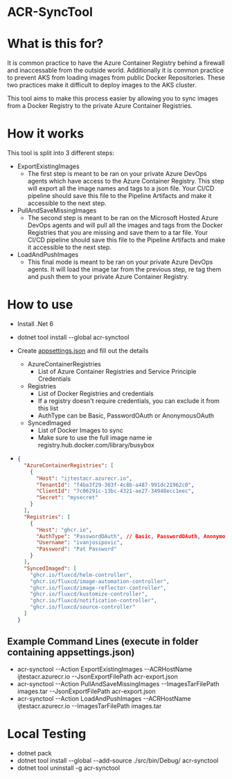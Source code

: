 # ACR-SyncTool

# What is this for?
It is common practice to have the Azure Container Registry behind a firewall and inaccessable from the outside world. Additionally it is common practice to prevent AKS from loading images from public Docker Repositories. These two practices make it difficult to deploy images to the AKS cluster.

This tool aims to make this process easier by allowing you to sync images from a Docker Registry to the private Azure Container Registries.

# How it works
This tool is split into 3 different steps:
- ExportExistingImages
  - The first step is meant to be ran on your private Azure DevOps agents which have access to the Azure Container Registry. This step will export all the image names and tags to a json file. Your CI/CD pipeline should save this file to the Pipeline Artifacts and make it accessible to the next step.
- PullAndSaveMissingImages
  - The second step is meant to be ran on the Microsoft Hosted Azure DevOps agents and will pull all the images and tags from the Docker Registries that you are missing and save them to a tar file. Your CI/CD pipeline should save this file to the Pipeline Artifacts and make it accessible to the next step.
- LoadAndPushImages
  - This final mode is meant to be ran on your private Azure DevOps agents. It will load the image tar from the previous step, re tag them and push them to your private Azure Container Registry.

# How to use

- Install .Net 6
- dotnet tool install --global acr-synctool
- Create [appsettings.json](appsettings.json) and fill out the details
  - AzureContainerRegistries
    - List of Azure Container Registries and Service Principle Credentials
  - Registries
    - List of Docker Registries and credentials
    - If a registry doesn't require credentials, you can exclude it from this list
    - AuthType can be Basic, PasswordOAuth or AnonymousOAuth
  - SyncedImaged
    - List of Docker Images to sync
    - Make sure to use the full image name ie registry.hub.docker.com/library/busybox

- ```json
  {
    "AzureContainerRegistries": [
      {
        "Host": "ijtestacr.azurecr.io",
        "TenantId": "f4ba3f29-303f-4c8b-a487-991dc21962c0",
        "ClientId": "7c06291c-13bc-4321-ae27-34948ecc1eec",
        "Secret": "mysecret"
      }
    ],
    "Registries": [
      {
        "Host": "ghcr.io",
        "AuthType": "PasswordOAuth", // Basic, PasswordOAuth, AnonymousOAuth
        "Username": "ivanjosipovic",
        "Password": "Pat Password"
      }
    ],
    "SyncedImaged": [
      "ghcr.io/fluxcd/helm-controller",
      "ghcr.io/fluxcd/image-automation-controller",
      "ghcr.io/fluxcd/image-reflector-controller",
      "ghcr.io/fluxcd/kustomize-controller",
      "ghcr.io/fluxcd/notification-controller",
      "ghcr.io/fluxcd/source-controller"
    ]
  }
  ```

## Example Command Lines (execute in folder containing appsettings.json)

- acr-synctool --Action ExportExistingImages --ACRHostName ijtestacr.azurecr.io --JsonExportFilePath acr-export.json
- acr-synctool --Action PullAndSaveMissingImages --ImagesTarFilePath images.tar --JsonExportFilePath acr-export.json
- acr-synctool --Action LoadAndPushImages --ACRHostName ijtestacr.azurecr.io --ImagesTarFilePath images.tar

# Local Testing

- dotnet pack
- dotnet tool install --global --add-source ./src/bin/Debug/ acr-synctool
- dotnet tool uninstall -g acr-synctool
